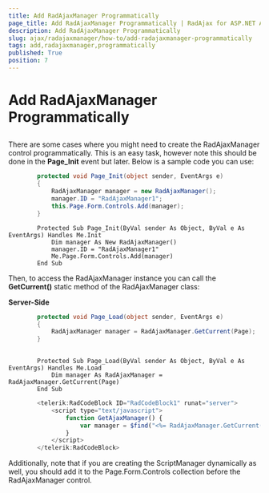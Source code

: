 ```yaml
---
title: Add RadAjaxManager Programmatically
page_title: Add RadAjaxManager Programmatically | RadAjax for ASP.NET AJAX Documentation
description: Add RadAjaxManager Programmatically
slug: ajax/radajaxmanager/how-to/add-radajaxmanager-programmatically
tags: add,radajaxmanager,programmatically
published: True
position: 7
---
```


# Add RadAjaxManager Programmatically



## 

There are some cases where you might need to create the RadAjaxManager control programmatically. This is an easy task, however note this should be done in the **Page_Init** event but later. Below is a sample code you can use:



````C#
	    protected void Page_Init(object sender, EventArgs e)
	    {
	        RadAjaxManager manager = new RadAjaxManager();
	        manager.ID = "RadAjaxManager1";
	        this.Page.Form.Controls.Add(manager);
	    } 							
````
````VB.NET
	    Protected Sub Page_Init(ByVal sender As Object, ByVal e As EventArgs) Handles Me.Init
	        Dim manager As New RadAjaxManager()
	        manager.ID = "RadAjaxManager1"
	        Me.Page.Form.Controls.Add(manager)
	    End Sub
````


Then, to access the RadAjaxManager instance you can call the **GetCurrent()** static method of the RadAjaxManager class:

**Server-Side**



````C#
	    protected void Page_Load(object sender, EventArgs e)
	    {    
	        RadAjaxManager manager = RadAjaxManager.GetCurrent(Page);
	    }
				
````
````VB.NET
	    Protected Sub Page_Load(ByVal sender As Object, ByVal e As EventArgs) Handles Me.Load
	        Dim manager As RadAjaxManager = RadAjaxManager.GetCurrent(Page)
	    End Sub
````


````JavaScript
	    <telerik:RadCodeBlock ID="RadCodeBlock1" runat="server">
	        <script type="text/javascript">
	            function GetAjaxManager() {
	                var manager = $find("<%= RadAjaxManager.GetCurrent(Page).ClientID %>")
	            }
	        </script>
	    </telerik:RadCodeBlock>
````



Additionally, note that if you are creating the ScriptManager dynamically as well, you should add it to the Page.Form.Controls collection before the RadAjaxManager control.
